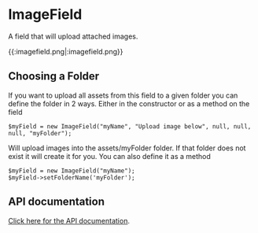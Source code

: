 # ImageField
A field that will upload attached images.

{{:imagefield.png|:imagefield.png}}


## Choosing a Folder

If you want to upload all assets from this field to a given folder you can define the folder in 2 ways. Either in the constructor or as a method on the field

~~~ {php}
$myField = new ImageField("myName", "Upload image below", null, null, null, "myFolder");
~~~

Will upload images into the assets/myFolder folder. If that folder does not exist it will create it for you. You can also define it as a method

~~~ {php}
$myField = new ImageField("myName");
$myField->setFolderName('myFolder');
~~~

## API documentation
[Click here for the API documentation](http://api.silverstripe.org/trunk/forms/fields-files/ImageField.html).
